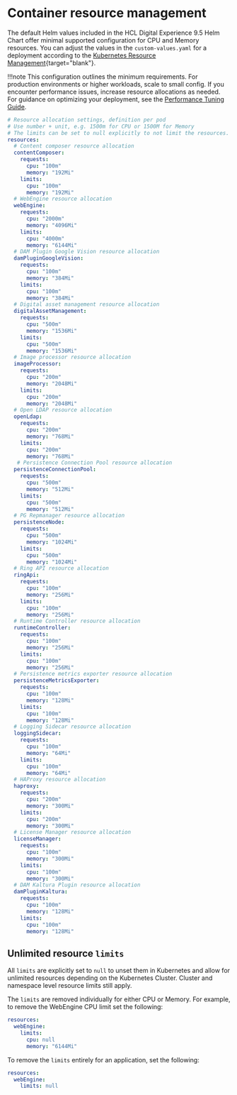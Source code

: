 # Container resource management

The default Helm values included in the HCL Digital Experience 9.5 Helm Chart offer minimal supported configuration for CPU and Memory resources. You can adjust the values in the `custom-values.yaml` for a deployment according to the [Kubernetes Resource Management](https://kubernetes.io/docs/concepts/configuration/manage-resources-containers/){target="blank"}.

!!!note
    This configuration outlines the minimum requirements. For production environments or higher workloads, scale to small config. If you encounter performance issues, increase resource allocations as needed. For guidance on optimizing your deployment, see the [Performance Tuning Guide](../../../../../guide_me/performance_tuning/kubernetes/index.md).

```yaml
# Resource allocation settings, definition per pod
# Use number + unit, e.g. 1500m for CPU or 1500M for Memory
# The limits can be set to null explicitly to not limit the resources. Cluster and namespace level resource limits will still apply.
resources:
  # Content composer resource allocation
  contentComposer:
    requests:
      cpu: "100m"
      memory: "192Mi"
    limits:
      cpu: "100m"
      memory: "192Mi"
  # WebEngine resource allocation
  webEngine:
    requests:
      cpu: "2000m"
      memory: "4096Mi"
    limits:
      cpu: "4000m"
      memory: "6144Mi"
  # DAM Plugin Google Vision resource allocation
  damPluginGoogleVision:
    requests:
      cpu: "100m"
      memory: "384Mi"
    limits:
      cpu: "100m"
      memory: "384Mi"
  # Digital asset management resource allocation
  digitalAssetManagement:
    requests:
      cpu: "500m"
      memory: "1536Mi"
    limits:
      cpu: "500m"
      memory: "1536Mi"
  # Image processor resource allocation
  imageProcessor:
    requests:
      cpu: "200m"
      memory: "2048Mi"
    limits:
      cpu: "200m"
      memory: "2048Mi"
  # Open LDAP resource allocation
  openLdap:
    requests:
      cpu: "200m"
      memory: "768Mi"
    limits:
      cpu: "200m"
      memory: "768Mi"
   # Persistence Connection Pool resource allocation
  persistenceConnectionPool:
    requests:
      cpu: "500m"
      memory: "512Mi"
    limits:
      cpu: "500m"
      memory: "512Mi"
  # PG Repmanager resource allocation
  persistenceNode:
    requests:
      cpu: "500m"
      memory: "1024Mi"
    limits:
      cpu: "500m"
      memory: "1024Mi"
  # Ring API resource allocation
  ringApi:
    requests:
      cpu: "100m"
      memory: "256Mi"
    limits:
      cpu: "100m"
      memory: "256Mi"
  # Runtime Controller resource allocation
  runtimeController:
    requests:
      cpu: "100m"
      memory: "256Mi"
    limits:
      cpu: "100m"
      memory: "256Mi"
  # Persistence metrics exporter resource allocation
  persistenceMetricsExporter:
    requests:
      cpu: "100m"
      memory: "128Mi"
    limits:
      cpu: "100m"
      memory: "128Mi"
  # Logging Sidecar resource allocation
  loggingSidecar:
    requests:
      cpu: "100m"
      memory: "64Mi"
    limits:
      cpu: "100m"
      memory: "64Mi"
  # HAProxy resource allocation
  haproxy:
    requests:
      cpu: "200m"
      memory: "300Mi"
    limits:
      cpu: "200m"
      memory: "300Mi"
  # License Manager resource allocation
  licenseManager:
    requests:
      cpu: "100m"
      memory: "300Mi"
    limits:
      cpu: "100m"
      memory: "300Mi"
  # DAM Kaltura Plugin resource allocation
  damPluginKaltura:
    requests:
      cpu: "100m"
      memory: "128Mi"
    limits:
      cpu: "100m"
      memory: "128Mi"
```

## Unlimited resource `limits`

All `limits` are explicitly set to `null` to unset them in Kubernetes and allow for unlimited resources depending on the Kubernetes Cluster. Cluster and namespace level resource limits still apply.

The `limits` are removed individually for either CPU or Memory. For example, to remove the WebEngine CPU limit set the following:

```yaml
resources:
  webEngine:
    limits:
      cpu: null
      memory: "6144Mi"
```

To remove the `limits` entirely for an application, set the following:

```yaml
resources:
  webEngine:
    limits: null
```
